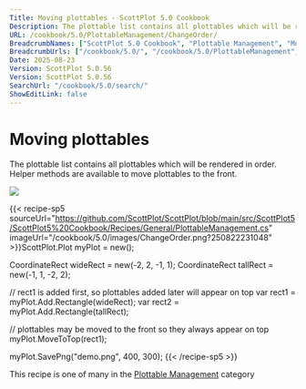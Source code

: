 ```yaml
---
Title: Moving plottables - ScottPlot 5.0 Cookbook
Description: The plottable list contains all plottables which will be rendered in order. Helper methods are available to move plottables to the front.
URL: /cookbook/5.0/PlottableManagement/ChangeOrder/
BreadcrumbNames: ["ScottPlot 5.0 Cookbook", "Plottable Management", "Moving plottables"]
BreadcrumbUrls: ["/cookbook/5.0/", "/cookbook/5.0/PlottableManagement", "/cookbook/5.0/PlottableManagement/ChangeOrder"]
Date: 2025-08-23
Version: ScottPlot 5.0.56
Version: ScottPlot 5.0.56
SearchUrl: "/cookbook/5.0/search/"
ShowEditLink: false
---
```



<div class='d-flex align-items-center mt-5'>
<h1 class='me-2 text-dark my-0 border-0'>Moving plottables</h1>
</div>

The plottable list contains all plottables which will be rendered in order. Helper methods are available to move plottables to the front.

[![](/cookbook/5.0/images/ChangeOrder.png?250822231048)](/cookbook/5.0/images/ChangeOrder.png?250822231048)

{{< recipe-sp5 sourceUrl="https://github.com/ScottPlot/ScottPlot/blob/main/src/ScottPlot5/ScottPlot5%20Cookbook/Recipes/General/PlottableManagement.cs" imageUrl="/cookbook/5.0/images/ChangeOrder.png?250822231048" >}}ScottPlot.Plot myPlot = new();

CoordinateRect wideRect = new(-2, 2, -1, 1);
CoordinateRect tallRect = new(-1, 1, -2, 2);

// rect1 is added first, so plottables added later will appear on top
var rect1 = myPlot.Add.Rectangle(wideRect);
var rect2 = myPlot.Add.Rectangle(tallRect);

// plottables may be moved to the front so they always appear on top
myPlot.MoveToTop(rect1);

myPlot.SavePng("demo.png", 400, 300);
{{< /recipe-sp5 >}}

<div class='my-5 text-center'>This recipe is one of many in the <a href='/cookbook/5.0/PlottableManagement'>Plottable Management</a> category</div>



